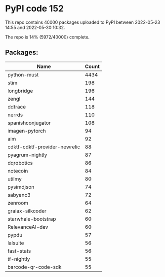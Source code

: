 # PyPI code 152

This repo contains 40000 packages uploaded to PyPI between 
2022-05-23 14:55 and 2022-05-30 10:32.

The repo is 14% (5972/40000) complete.

## Packages:

| Name  | Count |
| ----- | ----- |
| python-must | 4434 |
| stim | 198 |
| longbridge | 196 |
| zengl | 144 |
| ddtrace | 118 |
| nerrds | 110 |
| spanishconjugator | 108 |
| imagen-pytorch | 94 |
| aim | 92 |
| cdktf-cdktf-provider-newrelic | 88 |
| pyagrum-nightly | 87 |
| dqrobotics | 86 |
| notecoin | 84 |
| utilmy | 80 |
| pysimdjson | 74 |
| sabyenc3 | 72 |
| zenroom | 64 |
| graiax-silkcoder | 62 |
| starwhale-bootstrap | 60 |
| RelevanceAI-dev | 60 |
| pypdu | 57 |
| lalsuite | 56 |
| fast-stats | 56 |
| tf-nightly | 55 |
| barcode-qr-code-sdk | 55 |


